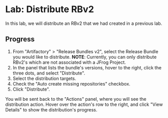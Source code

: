 # Lab: Distribute RBv2

In this lab, we will distribute an RBv2 that we had created in a previous lab.

## Progress

1. From "Artifactory" > "Release Bundles v2", select the Release Bundle you would like to distribute.
   **NOTE**: Currently, you can only distribute RBv2's which are not associated with a JFrog Project.
2. In the panel that lists the bundle's versions, hover to the right, click the three dots, and select "Distribute".
3. Select the distribution targets.
4. Check the "Auto create missing repositories" checkbox.
5. Click "Distribute".

You will be sent back to the "Actions" panel, where you will see the distribution action.
Hover over the action's row to the right, and click "View Details" to show the distribution's progress.
